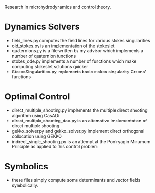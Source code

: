 Research in microhydrodynamics and control theory.

# Dynamics Solvers
- field_lines.py computes the field lines for various stokes singularities
- old_stokes.py is an implementation of the stokeslet 
- quaternions.py is a file written by my advisor which implements a number of quaternion functions
- stokes_ode.py implements a number of functions which make computing stokeslet solutions quicker
- StokesSingularities.py implements basic stokes singularity Greens' functions

# Optimal Control
- direct_multiple_shooting.py implements the multiple direct shooting algorithm using CasADi
- direct_multiple_shooting_dae.py is an alternative implementation of direct multiple shooting
- gekko_solver.py and gekko_solver.py implement direct orthogonal collocation using GEKKO
- indirect_single_shooting.py is an attempt at the Pontryagin Minumum Principle as applied to this control problem

# Symbolics
- these files simply compute some determinants and vector fields symbolically.
